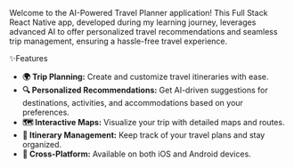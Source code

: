<!-- AI-Powered Travel Planner -->

Welcome to the AI-Powered Travel Planner application! This Full Stack React Native app, developed during my learning journey, leverages advanced AI to offer personalized travel recommendations and seamless trip management, ensuring a hassle-free travel experience.


✨Features

- **🌍 Trip Planning:** Create and customize travel itineraries with ease.
- **🔍 Personalized Recommendations:** Get AI-driven suggestions for destinations, activities, and accommodations based on your preferences.
- **🗺️ Interactive Maps:** Visualize your trip with detailed maps and routes.
- **📅 Itinerary Management:** Keep track of your travel plans and stay organized.
- **📱 Cross-Platform:** Available on both iOS and Android devices.
 










